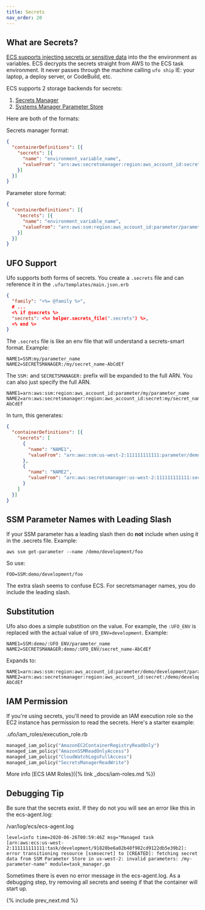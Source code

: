 ```yaml
---
title: Secrets
nav_order: 20
---
```


## What are Secrets?

[ECS supports injecting secrets or sensitive data](https://docs.aws.amazon.com/AmazonECS/latest/developerguide/specifying-sensitive-data.html) into the the environment as variables.  ECS decrypts the secrets straight from AWS to the ECS task environment. It never passes through the machine calling `ufo ship` IE: your laptop, a deploy server, or CodeBuild, etc.

ECS supports 2 storage backends for secrets:

1. [Secrets Manager](https://docs.aws.amazon.com/AmazonECS/latest/developerguide/specifying-sensitive-data-secrets.html#secrets-envvar)
2. [Systems Manager Parameter Store](https://docs.aws.amazon.com/AmazonECS/latest/developerguide/specifying-sensitive-data-parameters.html#secrets-envvar-parameters)

Here are both of the formats:

Secrets manager format:

```json
{
  "containerDefinitions": [{
    "secrets": [{
      "name": "environment_variable_name",
      "valueFrom": "arn:aws:secretsmanager:region:aws_account_id:secret:secret_name-AbCdEf"
    }]
  }]
}
```

Parameter store format:

```json
{
  "containerDefinitions": [{
    "secrets": [{
      "name": "environment_variable_name",
      "valueFrom": "arn:aws:ssm:region:aws_account_id:parameter/parameter_name"
    }]
  }]
}
```

## UFO Support

Ufo supports both forms of secrets. You create a `.secrets` file and can reference it in the `.ufo/templates/main.json.erb`

```json
{
  "family": "<%= @family %>",
  # ...
  <% if @secrets %>
  "secrets": <%= helper.secrets_file(".secrets") %>,
  <% end %>
}
```

The `.secrets` file is like an env file that will understand a secrets-smart format.  Example:

    NAME1=SSM:my/parameter_name
    NAME2=SECRETSMANAGER:/my/secret_name-AbCdEf

The `SSM:` and `SECRETSMANAGER:` prefix will be expanded to the full ARN. You can also just specify the full ARN.

    NAME1=arn:aws:ssm:region:aws_account_id:parameter/my/parameter_name
    NAME2=arn:aws:secretsmanager:region:aws_account_id:secret:my/secret_name-AbCdEf

In turn, this generates:

```json
{
  "containerDefinitions": [{
    "secrets": [
      {
        "name": "NAME1",
        "valueFrom": "arn:aws:ssm:us-west-2:111111111111:parameter/demo/development/foo"
      },
      {
        "name": "NAME2",
        "valueFrom": "arn:aws:secretsmanager:us-west-2:111111111111:secret:/demo/development/my-secret-test-qRoJel"
      }
    ]
  }]
}
```

## SSM Parameter Names with Leading Slash

If your SSM parameter has a leading slash then do **not** include when using it in the .secrets file. Example:

    aws ssm get-parameter --name /demo/development/foo

So use:

    FOO=SSM:demo/development/foo

The extra slash seems to confuse ECS. For secretsmanager names, you do include the leading slash.

## Substitution

Ufo also does a simple substition on the value. For example, the `:UFO_ENV` is replaced with the actual value of `UFO_ENV=development`. Example:

    NAME1=SSM:demo/:UFO_ENV/parameter_name
    NAME2=SECRETSMANAGER:demo/:UFO_ENV/secret_name-AbCdEf

Expands to:

    NAME1=arn:aws:ssm:region:aws_account_id:parameter/demo/development/parameter_name
    NAME2=arn:aws:secretsmanager:region:aws_account_id:secret:/demo/development/secret_name-AbCdEf

## IAM Permission

If you're using secrets, you'll need to provide an IAM execution role so the EC2 instance has permission to read the secrets. Here's a starter example:

.ufo/iam_roles/execution_role.rb

```ruby
managed_iam_policy("AmazonEC2ContainerRegistryReadOnly")
managed_iam_policy("AmazonSSMReadOnlyAccess")
managed_iam_policy("CloudWatchLogsFullAccess")
managed_iam_policy("SecretsManagerReadWrite")
```

More info [ECS IAM Roles]({% link _docs/iam-roles.md %})

## Debugging Tip

Be sure that the secrets exist. If they do not you will see an error like this in the ecs-agent.log:

/var/log/ecs/ecs-agent.log

    level=info time=2020-06-26T00:59:46Z msg="Managed task [arn:aws:ecs:us-west-2:111111111111:task/development/91828be6a02b48f982cd9122db5e39b2]: error transitioning resource [ssmsecret] to [CREATED]: fetching secret data from SSM Parameter Store in us-west-2: invalid parameters: /my-parameter-name" module=task_manager.go

Sometimes there is even no error message in the ecs-agent.log. As a debugging step, try removing all secrets and seeing if that the container will start up.

{% include prev_next.md %}
